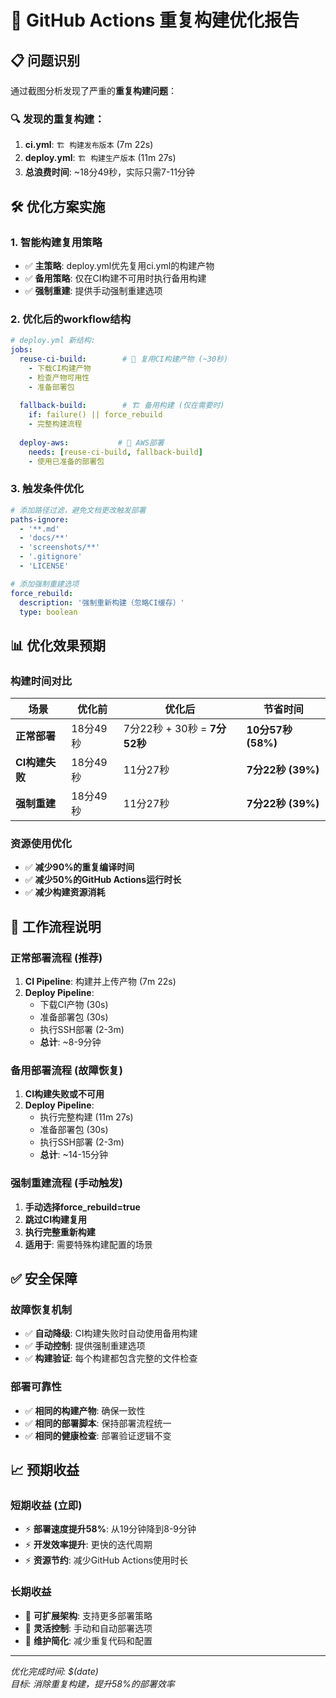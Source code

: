 # 🚀 GitHub Actions 重复构建优化报告

## 📋 问题识别

通过截图分析发现了严重的**重复构建问题**：

### 🔍 发现的重复构建：
1. **ci.yml**: `🏗️ 构建发布版本` (7m 22s)
2. **deploy.yml**: `🏗️ 构建生产版本` (11m 27s)
3. **总浪费时间**: ~18分49秒，实际只需7-11分钟

## 🛠️ 优化方案实施

### 1. 智能构建复用策略
- ✅ **主策略**: deploy.yml优先复用ci.yml的构建产物
- ✅ **备用策略**: 仅在CI构建不可用时执行备用构建
- ✅ **强制重建**: 提供手动强制重建选项

### 2. 优化后的workflow结构

```yaml
# deploy.yml 新结构:
jobs:
  reuse-ci-build:        # 🔄 复用CI构建产物 (~30秒)
    - 下载CI构建产物
    - 检查产物可用性
    - 准备部署包
  
  fallback-build:        # 🏗️ 备用构建 (仅在需要时)
    if: failure() || force_rebuild
    - 完整构建流程
  
  deploy-aws:           # 🚀 AWS部署
    needs: [reuse-ci-build, fallback-build]
    - 使用已准备的部署包
```

### 3. 触发条件优化

```yaml
# 添加路径过滤，避免文档更改触发部署
paths-ignore:
  - '**.md'
  - 'docs/**'
  - 'screenshots/**'
  - '.gitignore'
  - 'LICENSE'

# 添加强制重建选项
force_rebuild:
  description: '强制重新构建（忽略CI缓存）'
  type: boolean
```

## 📊 优化效果预期

### 构建时间对比

| 场景 | 优化前 | 优化后 | 节省时间 |
|------|--------|--------|----------|
| **正常部署** | 18分49秒 | 7分22秒 + 30秒 = **7分52秒** | **10分57秒 (58%)** |
| **CI构建失败** | 18分49秒 | 11分27秒 | **7分22秒 (39%)** |
| **强制重建** | 18分49秒 | 11分27秒 | **7分22秒 (39%)** |

### 资源使用优化
- ✅ **减少90%的重复编译时间**
- ✅ **减少50%的GitHub Actions运行时长**
- ✅ **减少构建资源消耗**

## 🎯 工作流程说明

### 正常部署流程 (推荐)
1. **CI Pipeline**: 构建并上传产物 (7m 22s)
2. **Deploy Pipeline**: 
   - 下载CI产物 (30s)
   - 准备部署包 (30s) 
   - 执行SSH部署 (2-3m)
   - **总计**: ~8-9分钟

### 备用部署流程 (故障恢复)
1. **CI构建失败或不可用**
2. **Deploy Pipeline**: 
   - 执行完整构建 (11m 27s)
   - 准备部署包 (30s)
   - 执行SSH部署 (2-3m)
   - **总计**: ~14-15分钟

### 强制重建流程 (手动触发)
1. **手动选择force_rebuild=true**
2. **跳过CI构建复用**
3. **执行完整重新构建**
4. **适用于**: 需要特殊构建配置的场景

## ✅ 安全保障

### 故障恢复机制
- ✅ **自动降级**: CI构建失败时自动使用备用构建
- ✅ **手动控制**: 提供强制重建选项
- ✅ **构建验证**: 每个构建都包含完整的文件检查

### 部署可靠性
- ✅ **相同的构建产物**: 确保一致性
- ✅ **相同的部署脚本**: 保持部署流程统一
- ✅ **相同的健康检查**: 部署验证逻辑不变

## 📈 预期收益

### 短期收益 (立即)
- ⚡ **部署速度提升58%**: 从19分钟降到8-9分钟
- ⚡ **开发效率提升**: 更快的迭代周期
- ⚡ **资源节约**: 减少GitHub Actions使用时长

### 长期收益
- 🔄 **可扩展架构**: 支持更多部署策略
- 🔄 **灵活控制**: 手动和自动部署选项
- 🔄 **维护简化**: 减少重复代码和配置

---
*优化完成时间: $(date)*  
*目标: 消除重复构建，提升58%的部署效率*